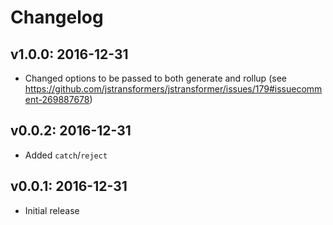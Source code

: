 # Changelog

## v1.0.0: 2016-12-31

- Changed options to be passed to both generate and rollup (see https://github.com/jstransformers/jstransformer/issues/179#issuecomment-269887678)

## v0.0.2: 2016-12-31

- Added `catch`/`reject`

## v0.0.1: 2016-12-31

- Initial release
